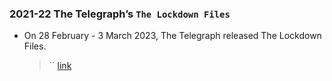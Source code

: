### 2021-22 The Telegraph’s `The Lockdown Files`
- On 28 February - 3 March 2023, The Telegraph released The Lockdown Files.
    
    > `` [link](https://www.telegraph.co.uk/news/lockdown-files/)
    
